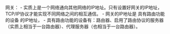 网关：
    - 实质上是一个网络通向其他网络的IP地址。只有设置好网关的IP地址，TCP/IP协议才能实现不同网络之间的相互通信。
    - 网关的IP地址是 具有路由功能的设备 的IP地址，
    - 具有路由功能的设备有：路由器、启用了路由协议的服务器（实质上相当于一台路由器）、代理服务器（也相当于一台路由器）。

